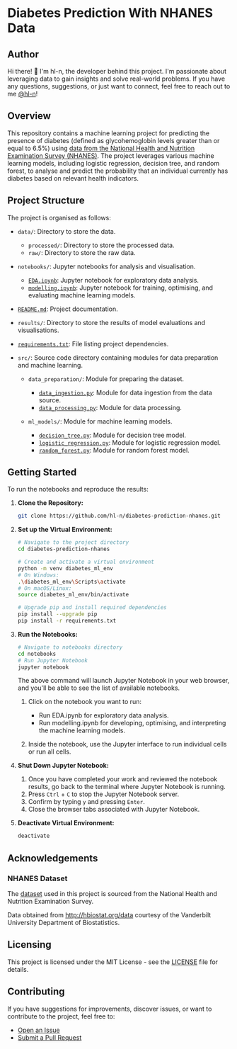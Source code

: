 # Diabetes Prediction With NHANES Data


## Author

Hi there! 👋 I'm hl-n, the developer behind this project. I'm passionate about leveraging data to gain insights and solve real-world problems. If you have any questions, suggestions, or just want to connect, feel free to reach out to me [@hl-n](https://github.com/hl-n)!


## Overview

This repository contains a machine learning project for predicting the presence of diabetes (defined as glycohemoglobin levels greater than or equal to 6.5%)  using [data from the National Health and Nutrition Examination Survey (NHANES)](https://hbiostat.org/data/repo/nhgh.tsv). The project leverages various machine learning models, including logistic regression, decision tree, and random forest, to analyse and predict the probability that an individual currently has diabetes based on relevant health indicators.


## Project Structure

The project is organised as follows:

- `data/`: Directory to store the data.
    - `processed/`: Directory to store the processed data.
    - `raw/`: Directory to store the raw data.

- `notebooks/`: Jupyter notebooks for analysis and visualisation.
    - [`EDA.ipynb`](notebooks/EDA.ipynb): Jupyter notebook for exploratory data analysis.
    - [`modelling.ipynb`](notebooks/modelling.ipynb): Jupyter notebook for training, optimising, and evaluating machine learning models.

- [`README.md`](README.md): Project documentation.

- `results/`: Directory to store the results of model evaluations and visualisations.

- [`requirements.txt`](requirements.txt): File listing project dependencies.

- `src/`: Source code directory containing modules for data preparation and machine learning.
    - `data_preparation/`: Module for preparing the dataset.
        - [`data_ingestion.py`](src/data_preparation/data_ingestion.py): Module for data ingestion from the data source.
        - [`data_processing.py`](src/data_preparation/data_processing.py): Module for data processing.

    - `ml_models/`: Module for machine learning models.
        - [`decision_tree.py`](src/ml_models/decision_tree.py): Module for decision tree model.
        - [`logistic_regression.py`](src/ml_models/logistic_regression.py): Module for logistic regression model.
        - [`random_forest.py`](src/ml_models/random_forest.py): Module for random forest model.


## Getting Started

To run the notebooks and reproduce the results:

1. **Clone the Repository:**
    ```bash
    git clone https://github.com/hl-n/diabetes-prediction-nhanes.git
    ```
2. **Set up the Virtual Environment:**
    ```bash
    # Navigate to the project directory
    cd diabetes-prediction-nhanes

    # Create and activate a virtual environment
    python -m venv diabetes_ml_env
    # On Windows:
    .\diabetes_ml_env\Scripts\activate
    # On macOS/Linux:
    source diabetes_ml_env/bin/activate

    # Upgrade pip and install required dependencies
    pip install --upgrade pip
    pip install -r requirements.txt
    ```
3. **Run the Notebooks:**

    ```bash
    # Navigate to notebooks directory
    cd notebooks
    # Run Jupyter Notebook
    jupyter notebook
    ```
    The above command will launch Jupyter Notebook in your web browser, and you'll be able to see the list of available notebooks.

    1. Click on the notebook you want to run:
        - Run EDA.ipynb for exploratory data analysis.
        - Run modelling.ipynb for developing, optimising, and interpreting the machine learning models.

    2. Inside the notebook, use the Jupyter interface to run individual cells or run all cells.

4. **Shut Down Jupyter Notebook:**
    1. Once you have completed your work and reviewed the notebook results, go back to the terminal where Jupyter Notebook is running.
    2. Press `Ctrl` + `C` to stop the Jupyter Notebook server.
    3. Confirm by typing `y` and pressing `Enter`.
    4. Close the browser tabs associated with Jupyter Notebook.


5. **Deactivate Virtual Environment:**
    ```bash
    deactivate
    ```

## Acknowledgements

### NHANES Dataset

The [dataset](https://hbiostat.org/data/repo/nhgh.tsv) used in this project is sourced from the National Health and Nutrition Examination Survey.

Data obtained from http://hbiostat.org/data courtesy of the Vanderbilt University Department of Biostatistics.


## Licensing

This project is licensed under the MIT License - see the [LICENSE](LICENSE) file for details.


## Contributing

If you have suggestions for improvements, discover issues, or want to contribute to the project, feel free to:
- [Open an Issue](https://github.com/hl-n/diabetes-prediction-nhanes/issues)
- [Submit a Pull Request](https://github.com/hl-n/diabetes-prediction-nhanes/pulls)

